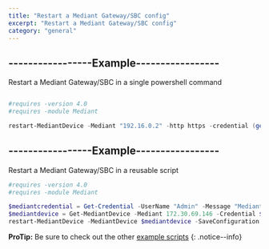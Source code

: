 ```yaml
---
title: "Restart a Mediant Gateway/SBC config"
excerpt: "Restart a Mediant Gateway/SBC config"
category: "general"
---
```


## -----------------Example-----------------
Restart a Mediant Gateway/SBC in a single powershell command

```powershell

#requires -version 4.0
#requires -module Mediant

restart-MediantDevice -Mediant "192.16.0.2" -http https -credential (get-credential) -SaveConfiguration $True -TimeoutGraceful 

```

## -----------------Example-----------------
Restart a Mediant Gateway/SBC in a reusable script

```powershell
#requires -version 4.0
#requires -module Mediant

$mediantcredential = Get-Credential -UserName "Admin" -Message "Mediant Credential"
$mediantdevice = Get-MediantDevice -Mediant 172.30.69.146 -Credential $mediantcredential -Http http
restart-MediantDevice -MediantDevice $mediantdevice -SaveConfiguration $True -TimeoutGraceful 

```

**ProTip:** Be sure to check out the other [example scripts]({{site.base}}{{site.baseurl}}/scripts/) 
{: .notice--info}
